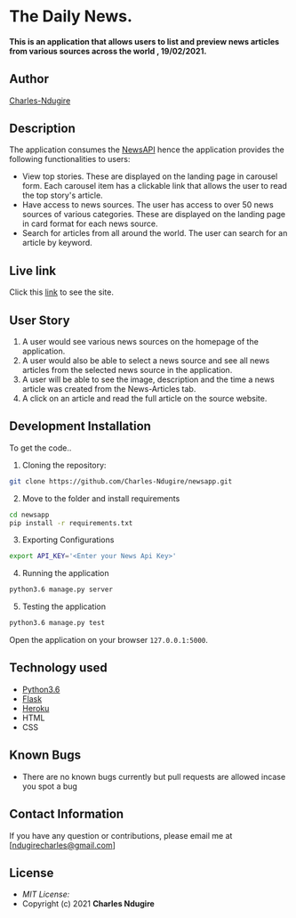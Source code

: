 # The Daily News.
#### This is an application that allows users to list and preview news articles from various sources across the world , 19/02/2021.

## Author

[Charles-Ndugire](https://github.com/Charles-Ndugire)
## Description
The application consumes the [NewsAPI](https://newsapi.org/) hence the application provides the following functionalities to users:
- View top stories. These are displayed on the landing page in carousel form. Each carousel item has a clickable link that allows the user to read the top story's article.
- Have access to news sources. The user has access to over 50 news sources of various categories. These are displayed on the landing page in card format for each news source.
- Search for articles from all around the world. The user can search for an article by keyword.


## Live link

 Click this [link](https://the-daily-telegram.herokuapp.com/)  to see the site.


## User Story

1. A user would see various news sources on the homepage of the application.
2. A user would also be able to select a news source and see all news articles from the selected news source in the application.
3. A user will be able to see the image, description and the time a news article was created from the News-Articles tab.
4. A click on an article and read the full article on the source website.


## Development Installation
To get the code..

1. Cloning the repository:
  ```bash
  git clone https://github.com/Charles-Ndugire/newsapp.git
  ```
2. Move to the folder and install requirements
  ```bash
  cd newsapp
  pip install -r requirements.txt
  ```
3. Exporting Configurations
  ```bash
  export API_KEY='<Enter your News Api Key>'
  ```
4. Running the application
  ```bash
  python3.6 manage.py server
  ```
5. Testing the application
  ```bash
  python3.6 manage.py test
  ```
Open the application on your browser `127.0.0.1:5000`.


## Technology used

* [Python3.6](https://www.python.org/)
* [Flask](http://flask.pocoo.org/)
* [Heroku](https://heroku.com)
* HTML 
* CSS



## Known Bugs
* There are no known bugs currently but pull requests are allowed incase you spot a bug

## Contact Information 

If you have any question or contributions, please email me at [ndugirecharles@gmail.com]

## License
* *MIT License:*
* Copyright (c) 2021 **Charles Ndugire**
